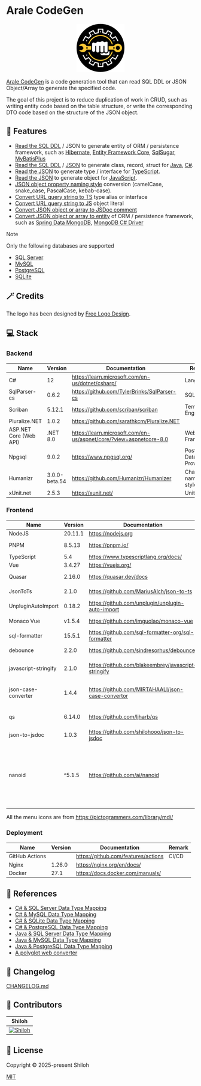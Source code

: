 # Arale CodeGen

<div align="center">
  <img src="./project-logo.png" alt="project-logo" />
</div>

[Arale CodeGen](https://shiloh595.top/arale-codegen-ui/) is a code generation tool that can read SQL DDL or JSON
Object/Array to generate the specified code.

The goal of this project is to reduce duplication of work in CRUD, such as writing entity code based on the table
structure, or write the corresponding DTO code based on the structure of the JSON object.

## 🚀 Features

- [Read the SQL DDL](https://shiloh595.top/arale-codegen-ui/#/sql-convert/sql-to-entity) / JSON to generate entity of
  ORM / persistence framework, such
  as [Hibernate](https://hibernate.org/orm/), [Entity Framework Core](https://docs.microsoft.com/ef/),
  [SqlSugar](https://www.donet5.com/home/doc), [MyBatisPlus](https://baomidou.com/)
- [Read the SQL DDL](https://shiloh595.top/arale-codegen-ui/#/sql-convert/sql-to-class) / [JSON](https://shiloh595.top/arale-codegen-ui/#/json-convert/json-to-class)
  to generate class,
  record, struct
  for [Java](https://openjdk.org/), [C#](https://learn.microsoft.com/en-us/dotnet/csharp/).
- [Read the JSON](https://shiloh595.top/arale-codegen-ui/#/json-convert/json-to-ts) to generate type /
  interface for [TypeScript](https://www.typescriptlang.org/).
- [Read the JSON](https://shiloh595.top/arale-codegen-ui/#/json-convert/json-to-js) to generate object
  for [JavaScript](https://developer.mozilla.org/en-US/docs/Web/JavaScript).
- [JSON object property naming style](https://shiloh595.top/arale-codegen-ui/#/json-convert/json-property-case)
  conversion (camelCase, snake_case, PascalCase, kebab-case).
- [Convert URL query string to TS](https://shiloh595.top/arale-codegen-ui/#/query-str-convert/query-str-to-ts) type
  alias or interface
- [Convert URL query string to JS](https://shiloh595.top/arale-codegen-ui/#/query-str-convert/query-str-to-js) object
  literal
- [Convert JSON object or array to JSDoc comment](https://shiloh595.top/arale-codegen-ui/#/json-convert/json-to-jsdoc)
- [Convert JSON object or array to entity](https://shiloh595.top/arale-codegen-ui/#/json-convert/json-to-entity) of
  ORM / persistence framework, such
  as [Spring Data MongoDB](https://spring.io/projects/spring-data-mongodb), [MongoDB C# Driver](https://www.mongodb.com/docs/drivers/csharp/current/)

> [!NOTE]
> Only the following databases are supported

- [SQL Server](https://learn.microsoft.com/en-us/sql/?view=sql-server-ver16)
- [MySQL](https://www.mysql.com/)
- [PostgreSQL](https://www.postgresql.org/)
- [SQLite](https://www.sqlite.org/)

## 🪄 Credits

The logo has been designed by [Free Logo Design](https://www.freelogodesign.org/).

## 💻 Stack

### Backend

| Name                   | Version       | Documentation                                                        | Remark                   |
|------------------------|---------------|----------------------------------------------------------------------|--------------------------|
| C#                     | 12            | <https://learn.microsoft.com/en-us/dotnet/csharp/>                   | Language                 |
| SqlParser-cs           | 0.6.2         | <https://github.com/TylerBrinks/SqlParser-cs>                        | SQL Parser               |
| Scriban                | 5.12.1        | <https://github.com/scriban/scriban>                                 | Template Engine          |
| Pluralize.NET          | 1.0.2         | <https://github.com/sarathkcm/Pluralize.NET>                         |                          |
| ASP.NET Core (Web API) | .NET 8.0      | <https://learn.microsoft.com/en-us/aspnet/core/?view=aspnetcore-8.0> | Web Framework            |
| Npgsql                 | 9.0.2         | <https://www.npgsql.org/>                                            | PostgreSQL Data Provider |
| Humanizr               | 3.0.0-beta.54 | <https://github.com/Humanizr/Humanizer>                              | Change naming style      |
| xUnit.net              | 2.5.3         | <https://xunit.net/>                                                 | Unit Tests               |

### Frontend

| Name                 | Version | Documentation                                         | Remark                                                                                |
|----------------------|---------|-------------------------------------------------------|---------------------------------------------------------------------------------------|
| NodeJS               | 20.11.1 | <https://nodejs.org>                                  |                                                                                       |
| PNPM                 | 8.5.13  | <https://pnpm.io/>                                    | Package Manager                                                                       |
| TypeScript           | 5.4     | <https://www.typescriptlang.org/docs/>                |                                                                                       |
| Vue                  | 3.4.27  | <https://vuejs.org/>                                  |                                                                                       |
| Quasar               | 2.16.0  | <https://quasar.dev/docs>                             | UI Framework                                                                          |
| JsonToTs             | 2.1.0   | <https://github.com/MariusAlch/json-to-ts>            | JSON to TypeScript                                                                    |
| UnpluginAutoImport   | 0.18.2  | <https://github.com/unplugin/unplugin-auto-import>    |                                                                                       |
| Monaco Vue           | v1.5.4  | <https://github.com/imguolao/monaco-vue>              | Code Editor                                                                           |
| sql-formatter        | 15.5.1  | <https://github.com/sql-formatter-org/sql-formatter>  |                                                                                       |
| debounce             | 2.2.0   | <https://github.com/sindresorhus/debounce>            | Delay function                                                                        |
| javascript-stringify | 2.1.0   | <https://github.com/blakeembrey/javascript-stringify> | JSON to JS object literal                                                             |
| json-case-converter  | 1.4.4   | <https://github.com/MIRTAHAALI/json-case-convertor>   | JSON property case converter                                                          |
| qs                   | 6.14.0  | <https://github.com/ljharb/qs>                        | Query String Parser                                                                   |
| json-to-jsdoc        | 1.0.3   | <https://github.com/shilohooo/json-to-jsdoc>          |                                                                                       |
| nanoid               | ^5.1.5  | <https://github.com/ai/nanoid>                        | Unique ID generator, used to ensure that the model uri of the monaco editor is unique |

All the menu icons are from https://pictogrammers.com/library/mdi/

### Deployment

| Name           | Version | Documentation                         | Remark |
|----------------|---------|---------------------------------------|--------|
| GitHub Actions |         | <https://github.com/features/actions> | CI/CD  |
| Nginx          | 1.26.0  | <https://nginx.org/en/docs/>          |        |
| Docker         | 27.1    | <https://docs.docker.com/manuals/>    |        |

## 📖 References

- [C# & SQL Server Data Type Mapping](https://learn.microsoft.com/zh-cn/sql/language-extensions/how-to/c-sharp-to-sql-data-types?view=sql-server-ver16)
- [C# & MySQL Data Type Mapping](https://zontroy.com/mysql-to-csharp-type-mapping)
- [C# & SQLite Data Type Mapping](https://learn.microsoft.com/en-us/dotnet/standard/data/sqlite/types)
- [C# & PostgreSQL Data Type Mapping](https://zontroy.com/postgresql-to-csharp-type-mapping)
- [Java & SQL Server Data Type Mapping](https://learn.microsoft.com/en-us/sql/language-extensions/how-to/java-to-sql-data-types?view=sql-server-ver16)
- [Java & MySQL Data Type Mapping](https://dev.mysql.com/doc/connector-j/en/connector-j-reference-type-conversions.html)
- [Java & PostgreSQL Data Type Mapping](https://zontroy.com/postgresql-to-java-type-mapping)
- [A polyglot web converter](https://github.com/ritz078/transform)

## 📝 Changelog

[CHANGELOG.md](./CHANGELOG.md)

## 💪 Contributors

|                                             Shiloh                                              |
|:-----------------------------------------------------------------------------------------------:|
| [![Shiloh](https://avatars.githubusercontent.com/u/46670399?v=4)](https://github.com/shilohooo) |

## 🔖 License

Copyright © 2025-present Shiloh

[MIT](./LICENSE)
